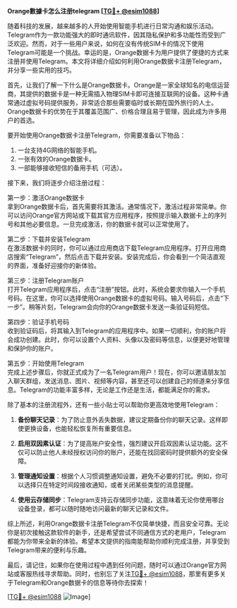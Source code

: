 **Orange數據卡怎么注册telegram [[TG💪+ @esim1088](https://t.me/s/esim1088)]**

随着科技的发展，越来越多的人开始使用智能手机进行日常沟通和娱乐活动。Telegram作为一款功能强大的即时通讯软件，因其隐私保护和多功能性而受到广泛欢迎。然而，对于一些用户来说，如何在没有传统SIM卡的情况下使用Telegram可能是一个挑战。幸运的是，Orange数据卡为用户提供了便捷的方式来注册并使用Telegram。本文将详细介绍如何利用Orange数据卡注册Telegram，并分享一些实用的技巧。

首先，让我们了解一下什么是Orange数据卡。Orange是一家全球知名的电信运营商，其提供的数据卡是一种无需插入物理SIM卡即可连接互联网的设备。这种卡通常通过虚拟号码提供服务，非常适合那些需要临时或长期在国外旅行的人士。Orange数据卡的优势在于其覆盖范围广、价格合理且易于管理，因此成为许多用户的首选。

要开始使用Orange数据卡注册Telegram，你需要准备以下物品：
1. 一台支持4G网络的智能手机。
2. 一张有效的Orange数据卡。
3. 一部能够接收短信的备用手机（可选）。

接下来，我们将逐步介绍注册过程：

第一步：激活Orange数据卡  
拿到Orange数据卡后，首先需要将其激活。通常情况下，激活过程非常简单。你可以访问Orange官方网站或下载其官方应用程序，按照提示输入数据卡上的序列号和其他必要信息。一旦完成激活，你的数据卡就可以正常使用了。

第二步：下载并安装Telegram  
在激活数据卡的同时，你可以通过应用商店下载Telegram应用程序。打开应用商店搜索“Telegram”，然后点击下载并安装。安装完成后，你会看到一个简洁直观的界面，准备好迎接你的新体验。

第三步：注册Telegram账户  
打开Telegram应用程序后，点击“注册”按钮。此时，系统会要求你输入一个手机号码。在这里，你可以选择使用Orange数据卡的虚拟号码。输入号码后，点击“下一步”。稍等片刻，Telegram会向你的Orange数据卡发送一条验证码短信。

第四步：验证手机号码  
收到验证码后，将其输入到Telegram的应用程序中。如果一切顺利，你的账户将会成功创建。此时，你可以设置个人资料、头像以及密码等信息，以便更好地管理和保护你的账户。

第五步：开始使用Telegram  
完成上述步骤后，你就正式成为了一名Telegram用户！现在，你可以邀请朋友加入聊天群组，发送消息、图片、视频等内容，甚至还可以创建自己的频道来分享信息。Telegram的功能丰富多样，无论是工作还是生活，都能满足你的需求。

除了基本的注册流程外，还有一些小贴士可以帮助你更高效地使用Telegram：

1. **备份聊天记录**：为了防止意外丢失数据，建议定期备份你的聊天记录。这样即使更换设备，也能轻松恢复所有重要信息。
   
2. **启用双因素认证**：为了提高账户安全性，强烈建议开启双因素认证功能。这不仅可以防止他人未经授权访问你的账户，还能在找回密码时提供额外的安全保障。

3. **管理通知设置**：根据个人习惯调整通知设置，避免不必要的打扰。例如，你可以选择只在特定时间段接收通知，或者关闭某些类型的消息提醒。

4. **使用云存储同步**：Telegram支持云存储同步功能，这意味着无论你使用哪台设备登录，都可以随时随地访问最新的聊天记录和文件。

综上所述，利用Orange数据卡注册Telegram不仅简单快捷，而且安全可靠。无论你是初次接触这款软件的新手，还是希望尝试不同通信方式的老用户，Telegram都能为你带来全新的体验。希望本文提供的指南能帮助你顺利完成注册，并享受到Telegram带来的便利与乐趣。

最后，请记住，如果你在使用过程中遇到任何问题，随时可以通过Orange官方网站或客服热线寻求帮助。同时，也别忘了关注[TG💪+ @esim1088](https://t.me/s/esim1088)，那里有更多关于Telegram和Orange数据卡的信息等待你去探索！

[[TG💪+ @esim1088](https://t.me/s/esim1088) ![Image](https://i.postimg.cc/4NQfJmqS/Snipaste-2025-05-13-00-14-12.png)]